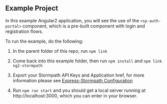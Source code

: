 ## Example Project

In this example Angular2 application, you will see the use of the `<sp-auth-portal>`
component, which is a pre-built component with login and registration flows.

To run the example, do the following:

1. In the parent folder of this repo, run `npm link`

2. Come back into this example folder, then run `npm install` and `npm link ng2-stormpath`

3. Export your Stormpath API Keys and Application href, for more information
    please see [Express-Stormpath Configuration](http://docs.stormpath.com/nodejs/express/latest/configuration.html)

4. Run `npm run start` and you should get a local server running at
    http://localhost:3000, which you can enter in your browser.